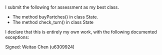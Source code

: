 I submit the following for assessment as my best class.

* The method buyPartches() in class State.
* The method check_turn() in class State

I declare that this is entirely my own work, with the following documented exceptions:

Signed: Weitao Chen (u6309924)
